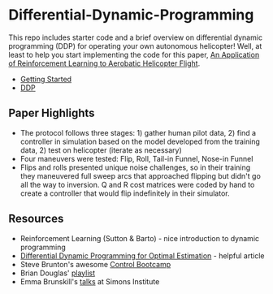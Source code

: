 # Differential-Dynamic-Programming

This repo includes starter code and a brief overview on differential dynamic programming (DDP) for operating your own autonomous helicopter! Well, at least to help you start implementing the code for this paper, [An Application of Reinforcement Learning to Aerobatic Helicopter Flight](http://heli.stanford.edu/papers/nips06-aerobatichelicopter.pdf).

* [Getting Started](https://github.com/SioKCronin/Differential-Dynamic-Programming/blob/master/Getting%20Started.ipynb)
* [DDP](https://github.com/SioKCronin/Differential-Dynamic-Programming/tree/master/DDP)

## Paper Highlights

* The protocol follows three stages: 1) gather human pilot data, 2) find a controller in simulation based on the model developed from the training data, 2) test on helicopter (iterate as necessary)
* Four maneuvers were tested: Flip, Roll, Tail-in Funnel, Nose-in Funnel
* Flips and rolls presented unique noise challenges, so in their training they maneuvered full sweep arcs that approached flipping but didn't go all the way to inversion. Q and R cost matrices were coded by hand to create a controller that would flip indefinitely in their simulator.

## Resources

* Reinforcement Learning (Sutton & Barto) - nice introduction to dynamic programming
* [Differential Dynamic Programming for Optimal Estimation](https://www.cc.gatech.edu/~dellaert/pubs/Kobilarov15icra.pdf) - helpful article
* Steve Brunton's awesome [Control Bootcamp](https://www.youtube.com/channel/UCm5mt-A4w61lknZ9lCsZtBw)
* Brian Douglas' [playlist](https://www.youtube.com/watch?v=oBc_BHxw78s&list=PLUMWjy5jgHK1NC52DXXrriwihVrYZKqjk)
* Emma Brunskill's [talks](https://www.youtube.com/watch?v=fIKkhoI1kF4&list=PLAsrlO2SCuzBVqN6V1CQSL4VdaGv7LawW) at Simons Institute
